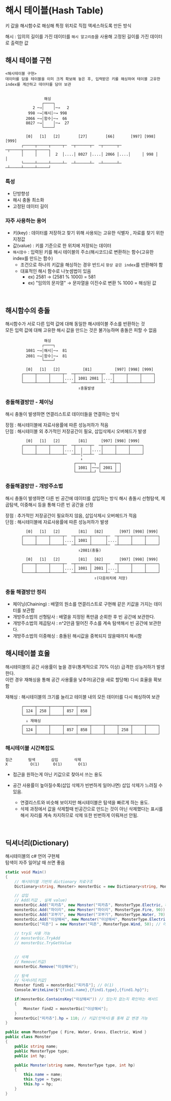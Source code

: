 # 해시 테이블(Hash Table)

키 값을 해시함수로 해싱해 특정 위치로 직접 액세스하도록 만든 방식

해시 : 임의의 길이를 가진 데이터를 `해시 알고리즘`을 사용해 고정된 길이를 가진 데이터로 출력한 값

## 해시 테이블 구현

    <해시테이블 구현>
    데이터를 담을 테이블을 이미 크게 확보해 놓은 후, 입력받은 키를 해싱하여 테이블 고유한 index를 계산하고 데이터를 담아 보관

           
                     해싱
                    ┌────┐
                2 ─→│    │─→   2
              998 ─→│해시│─→ 998
             2066 ─→│함수│─→  66
             8027 ─→│    │─→  27
                    └────┘
          
             [0]   [1]   [2]        [27]        [66]       [997] [998] [999]
           ┌─────┬─────┬─────┬─  ─┬──────┬─  ─┬──────┬─  ─┬─────┬─────┬─────┐
           │     │     │  2  │....│ 8027 │....│ 2066 │....│     │ 998 │     │
           └─────┴─────┴─────┴─  ─┴──────┴─  ─┴──────┴─  ─┴─────┴─────┴─────┘



### 특성 
- 단방향성
- 해시 충돌 최소화
- 고정된 데이터 길이

### 자주 사용하는 용어
- 키(key) : 데이터를 저장하고 찾기 위해 사용되는 고유한 식별자 , 자료를 찾기 위한 지정값
- 값(value) : 키를 기준으로 한 위치에 저장되는 데이터
- `해시함수` : 입력된 키를 해시 테이블의 주소(해시코드)로 변환하는 함수(고유한 index를 만드는 함수) 
  - 조건으로 하나의 키값을 해싱하는 경우 반드시 `항상 같은 index`를 반환해야 함
  - 대표적인 해시 함수로 나눗셈법이 있음
    - ex) 2581 → (2581 % 1000) = 581
    - ex) "임의의 문자열" → 문자열을 이진수로 변환 % 1000 = 해싱된 값

<br>

## 해시함수의 충돌
   
해시함수가 서로 다른 입력 값에 대해 동일한 해시테이블 주소를 반환하는 것 <br>
모든 입력 값에 대해 고유한 해시 값을 만드는 것은 불가능하며 충돌은 피할 수 없음



          
                     해싱
                    ┌────┐
             1081 ─→│해시│─→  81
             2081 ─→│함수│─→  81
                    └────┘
          
             [0]   [1]   [2]          [81]          [997] [998] [999]
           ┌─────┬─────┬─────┬─  ─┬───────────┬─  ─┬─────┬─────┬─────┐
           │     │     │     │....│ 1081 2081 │....│     │     │     │
           └─────┴─────┴─────┴─  ─┴───────────┴─  ─┴─────┴─────┴─────┘
                                    ↑충돌발생

### 충돌해결방안 - 체이닝

해시 충돌이 발생하면 연결리스트로 데이터들을 연결하는 방식

장점 : 해시테이블에 자료사용률에 따른 성능저하가 적음  
단점 : 해시테이블 외 추가적인 저장공간이 필요, 삽입삭제시 오버헤드가 발생
          
             [0]   [1]   [2]        [81]      [997] [998] [999]
           ┌─────┬─────┬─────┬─  ─┬──────┬─  ─┬─────┬─────┬─────┐
           │     │     │     │....│  │   │....│     │     │     │
           └─────┴─────┴─────┴─  ─┴──│───┴─  ─┴─────┴─────┴─────┘
                                     ↓
                                  ┌──────┬─┐ ┌──────┬─┐
                                  │ 1081 │──→│ 2081 │ │
                                  └──────┴─┘ └──────┴─┘

### 충돌해결방안 - 개방주소법

해시 충돌이 발생하면 다른 빈 공간에 데이터를 삽입하는 방식
해시 충돌시 선형탐색, 제곱탐색, 이중해시 등을 통해 다른 빈 공간을 선정

장점 : 추가적인 저장공간이 필요하지 않음, 삽입삭제시 오버헤드가 적음   
단점 : 해시테이블에 자료사용률에 따른 성능저하가 발생
                                    
             [0]   [1]   [2]        [81]   [82]       [997] [998] [999]
           ┌─────┬─────┬─────┬─  ─┬──────┬──────┬─  ─┬─────┬─────┬─────┐
           │     │     │     │....│ 1081 │      │....│     │     │     │
           └─────┴─────┴─────┴─  ─┴──────┴──────┴─  ─┴─────┴─────┴─────┘
                                    ↑2081(충돌)
          
             [0]   [1]   [2]        [81]   [82]       [997] [998] [999]
           ┌─────┬─────┬─────┬─  ─┬──────┬──────┬─  ─┬─────┬─────┬─────┐
           │     │     │     │....│ 1081 │ 2081 │....│     │     │     │
           └─────┴─────┴─────┴─  ─┴──────┴──────┴─  ─┴─────┴─────┴─────┘
                                           ↑(다음위치에 저장)

### 충돌 해결방안 정리

- 체이닝(Chaining) : 배열의 원소를 연결리스트로 구현해 같은 키값을  가지는 데이터를 보관함
- 개방주소법의 선형탐사 : 배열을 지정된 폭만큼 순회한 후 빈 공간에 보관한다.   
- 개방주소법의 제곱탐사 : n^2만큼 떨어진 주소를 계속 탐색해서 빈 공간에 보관한다.
- 개방주소법의 이중해싱 : 충돌된 해시값을 중복되지 않을때까지 해시함

## 해시테이블 효율

해시테이블의 공간 사용률이 높을 경우(통계적으로 70% 이상) 급격한 성능저하가 발생한다.  
이런 경우 재해싱을 통해 공간 사용률을 낮추어(공간을 새로 할당해) 다시 효율을 확보함

재해싱 : 해시테이블의 크기를 늘리고 테이블 내의 모든 데이터를 다시 해싱하여 보관
          
           ┌─────┬─────┬─────┬─────┬─────┐
           │ 124 │ 258 │     │ 857 │ 858 │
           └─────┴─────┴─────┴─────┴─────┘
             ↓ 재해싱
           ┌─────┬─────┬─────┬─────┬─────┬─────┬─────┬─────┬─────┬─────┐
           │ 124 │     │     │ 857 │ 858 │     │     │ 258 │     │     │
           └─────┴─────┴─────┴─────┴─────┴─────┴─────┴─────┴─────┴─────┘


### 해시테이블 시간복잡도
    접근       탐색       삽입       삭제
    X          O(1)      O(1)       O(1)

- 접근을 원하는게 아닌 키값으로 찾아서 쓰는 용도

- 공간 사용률이 높아질수록(삽입 삭제가 빈번하게 일어나면) 삽입 삭제가 느려질 수 있음.
  - 연결리스트와 비슷해 보이지만 해시테이블은 탐색을 빠르게 하는 용도.
  - 삭제 과정에서 값을 삭제할때 빈공간으로 만드는 것이 아닌 삭제했다는 표시를 해서 자리를 계속 차지하므로 삭제 또한 빈번하게 이뤄져선 안됨.

<br>

## 딕셔너리(Dictionary)

해시테이블의 c# 언어 구현체   
탐색이 자주 일어날 때 쓰면 좋음


```C#
static void Main()
{
    // 해시테이블 기반의 dictionary 자료구조
    Dictionary<string, Monster> monsterDic = new Dictionary<string, Monster>();

    // 삽입
    // Add(키값 , 실제 value)
    monsterDic.Add("피카츄", new Monster("피카츄", MonsterType.Electric, 80));
    monsterDic.Add("파이리", new Monster("파이리", MonsterType.Fire, 90));
    monsterDic.Add("꼬부기", new Monster("꼬부기", MonsterType.Water, 70));
    monsterDic.Add("이상해씨", new Monster("이상해씨", MonsterType.Electric, 100));
    monsterDic["피죤"] = new Monster("피죤", MonsterType.Wind, 50); // 이렇게도 가능, 없으면 추가, 있었으면 대입
    
    // try도 사용 가능
    // monsterDic.TryAdd
    // monsterDic.TryGetValue
    

    // 삭제
    // Remove(키값)
    monsterDic.Remove("이상해씨");

    // 탐색
    // 딕셔너리[키값]
    Monster find1 = monsterDic["피카츄"]; // O(1)
    Console.WriteLine($"{find1.name},{find1.type},{find1.hp}");

    if(monsterDic.ContainsKey("이상해씨")) // 있는지 없는지 확인하는 메서드
    {
        Monster find2 = monsterDic["이상해씨"];
    }
    monsterDic["피카츄"].hp = 110; // 키값(인덱서)를 통해 값 변경 가능 
}

public enum MonsterType { Fire, Water, Grass, Electric, Wind }
public class Monster
{
    public string name;
    public MonsterType type;
    public int hp;

    public Monster(string name, MonsterType type, int hp)
    {
        this.name = name;
        this.type = type;
        this.hp = hp;
    }
}
```

